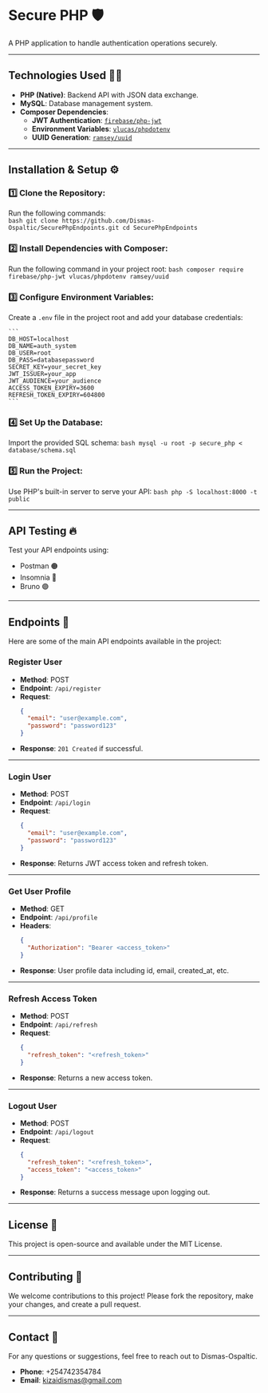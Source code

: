 # **Secure PHP** 🛡️  
A PHP application to handle authentication operations securely.

---

## **Technologies Used** 🧑‍💻  
- **PHP (Native)**: Backend API with JSON data exchange.  
- **MySQL**: Database management system.  
- **Composer Dependencies**:  
  - **JWT Authentication**: [`firebase/php-jwt`](https://github.com/firebase/php-jwt)  
  - **Environment Variables**: [`vlucas/phpdotenv`](https://github.com/vlucas/phpdotenv)  
  - **UUID Generation**: [`ramsey/uuid`](https://github.com/ramsey/uuid)  

---

## **Installation & Setup** ⚙️  

### **1️⃣ Clone the Repository**:  
Run the following commands:  
    ```bash
git clone https://github.com/Dismas-Ospaltic/SecurePhpEndpoints.git
cd SecurePhpEndpoints
    ```

### **2️⃣ Install Dependencies with Composer**:
Run the following command in your project root:
    ```bash
composer require firebase/php-jwt vlucas/phpdotenv ramsey/uuid
    ```

### **3️⃣ Configure Environment Variables**:
Create a `.env` file in the project root and add your database credentials:

    ```
    DB_HOST=localhost
    DB_NAME=auth_system
    DB_USER=root
    DB_PASS=databasepassword
    SECRET_KEY=your_secret_key
    JWT_ISSUER=your_app
    JWT_AUDIENCE=your_audience
    ACCESS_TOKEN_EXPIRY=3600
    REFRESH_TOKEN_EXPIRY=604800
    ```

### **4️⃣ Set Up the Database**:
Import the provided SQL schema:
    ```bash
mysql -u root -p secure_php < database/schema.sql
    ```

### **5️⃣ Run the Project**:
Use PHP's built-in server to serve your API:
    ```bash
php -S localhost:8000 -t public
    ```

---

## **API Testing** 🔥
Test your API endpoints using:

- Postman 🟠
- Insomnia 🌙
- Bruno 🟣

---

## **Endpoints** 📜  
Here are some of the main API endpoints available in the project:

### **Register User**
- **Method**: POST  
- **Endpoint**: `/api/register`  
- **Request**:
    ```json
    {
      "email": "user@example.com",
      "password": "password123"
    }
    ```
- **Response**: `201 Created` if successful.

---

### **Login User**
- **Method**: POST  
- **Endpoint**: `/api/login`  
- **Request**:
    ```json
    {
      "email": "user@example.com",
      "password": "password123"
    }
    ```
- **Response**: Returns JWT access token and refresh token.

---

### **Get User Profile**
- **Method**: GET  
- **Endpoint**: `/api/profile`  
- **Headers**:
    ```json
    {
      "Authorization": "Bearer <access_token>"
    }
    ```
- **Response**: User profile data including id, email, created_at, etc.

---

### **Refresh Access Token**
- **Method**: POST  
- **Endpoint**: `/api/refresh`  
- **Request**:
    ```json
    {
      "refresh_token": "<refresh_token>"
    }
    ```
- **Response**: Returns a new access token.

---

### **Logout User**
- **Method**: POST  
- **Endpoint**: `/api/logout`  
- **Request**:
    ```json
    {
      "refresh_token": "<refresh_token>",
      "access_token": "<access_token>"
    }
    ```
- **Response**: Returns a success message upon logging out.

---

## **License** 📜  
This project is open-source and available under the MIT License.

---

## **Contributing** 🤝  
We welcome contributions to this project! Please fork the repository, make your changes, and create a pull request.

---

## **Contact** 📧  
For any questions or suggestions, feel free to reach out to Dismas-Ospaltic.  
- **Phone**: +254742354784  
- **Email**: kizaidismas@gmail.com  
